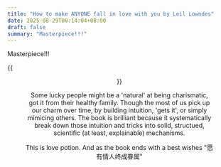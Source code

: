 ```yaml
---
title: "How to make ANYONE fall in love with you by Leil Lowndes"
date: 2025-08-29T00:14:04+08:00
draft: false
summary: "Masterpiece!!!"
---
```


Masterpiece!!!

{{<figure align="center" src="/wine/fall_in_love.jpeg" caption="OG version in English and CN translation version" width="100%">}}

Some lucky people might be a 'natural' at being charismatic, got it from their healthy family. Though the most of us pick up our charm over time, by building intuition, 'gets it', or simply mimicing others. The book is brilliant because it systematically break down those intuition and tricks into solid, structued, scientific (at least, explainable) mechanisms.

This is love potion. And as the book ends with a best wishes "愿有情人终成眷属"

